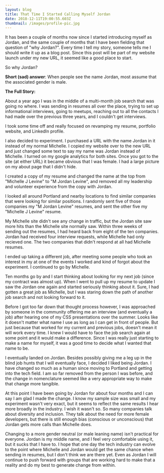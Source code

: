 ```yaml
---
layout: blog
title: That Time I Started Calling Myself Jordan
date: 2018-12-11T19:00:55.603Z
thumbnail: /images/profile-pic.jpg
---
```

It has been a couple of months now since I started introducing myself as Jordan, and the same couple of months that I have been fielding that question of "why Jordan?". Every time I tell my story, someone tells me I should write it up as a blog post. Since this post will be part of my website launch under my new URL, it seemed like a good place to start.

So why Jordan?

**Short (sad) answer**: When people see the name Jordan, most assume that the associated gender is male.

**The Full Story:**

About a year ago I was in the middle of a multi-month job search that was going no where. I was sending in resumes all over the place, trying to set up informational interviews, going to meetups, reaching out to all the contacts I had made over the previous three years, and I couldn't get interviews.

I took some time off and really focused on revamping my resume, portfolio website, and LinkedIn profile. 

I also decided to experiment. I purchased a URL with the name Jordan in it instead of my normal Michelle. I copied my website over to the new URL and just changed some text to say my name was Jordan instead of Michelle. I turned on my google analytics for both sites. Once you got to the site (at either URL) it became obvious that I was female. I had a large picture on my about page that I didn't hide. 

I created a copy of my resume and changed the name at the top from "Michelle J Levine" to "M Jordan Levine", and removed all my leadership and volunteer experience from the copy with Jordan. 

I looked all around Portland and nearby locations to find similar companies that were looking for similar positions. I randomly sent five of those companies my "M Jordan Levine" resumes, and sent the other five my "Michelle J Levine" resume. 

My Michelle site didn't see any change in traffic, but the Jordan site saw more hits than the Michelle site normally saw. Within three weeks of sending out the resumes, I had heard back from eight of the ten companies. Jordan had received four interview requests, while Michelle had only recieved one. The two companies that didn't respond at all had Michelle resumes. 

I ended up taking a different job, after meeting some people who took an interest in my at one of the events I worked and kind of forgot about the experiment. I continued to go by Michelle. 

Ten months go by and I start thinking about looking for my next job (since my contract was almost up). When I went to pull up my resume to update I saw the Jordan one again and started seriously thinking about it. Sure, I had gotten a great job as Michelle, but I was staring down the path of another job search and not looking forward to it. 

Before I got too far down that thought process however, I was approached by someone in the community offering me an interview (and eventually a job) after hearing one of my CSS presentations over the summer. Looks like it doesn't matter what name I use as long as I can get in front of people. But just because that worked for my current and previous jobs, doesn't mean it will work every time. I knew I would have to face the job search again at some point and it would make a difference. Since I was really just starting to make a name for myself, it was a good time to decide what I wanted that name to be. 

I eventually landed on Jordan. Besides possibly giving me a leg up in the blind job hunts that I will eventually face, I decided I liked being Jordan. I have changed so much as a human since moving to Portland and getting into the tech field. I am so far removed from the person I was before, and the change in nomenclature seemed like a very appropriate way to make that change more tangible. 

At this point I have been going by Jordan for about four months and I can say I am glad I made the change. I know my sample size was small and my experiment wasn't very exact, but it seems to reflect the same results I hear more broadly in the industry. I wish it wasn't so. So many companies talk about diversity and inclusion. They talk about the need for more female developers, but there is still enough bias (conscious or unconscious) that Jordan gets more calls than Michelle does. 

Changing to a more gender neutral (or male leaning name) isn't practical for everyone. Jordan is my middle name, and I feel very comfortable using it, but it sucks that I have to. I hope that one day the tech industry can evolve to the point where Michelle and Jordan would get the same chance when sending in resumes, but I don't think we are there yet. Even as Jordan I will continue to push forward with groups that are working hard to make that a reality and do my best to generate change from within. 
